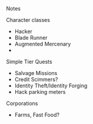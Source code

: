 Notes

Character classes
* Hacker
* Blade Runner
* Augmented Mercenary
*

Simple Tier Quests
* Salvage Missions
* Credit Scimmers?
* Identity Theft/Identity Forging
* Hack parking meters


Corporations
* Farms, Fast Food?
